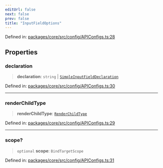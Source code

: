 ```yaml
---
editUrl: false
next: false
prev: false
title: "InputFieldOptions"
---
```


Defined in: [packages/core/src/config/APIConfigs.ts:28](https://github.com/mProjectsCode/obsidian-meta-bind-plugin/blob/6e87907d27dd07b6437b63c980b11d2bfef62599/packages/core/src/config/APIConfigs.ts#L28)

## Properties

### declaration

> **declaration**: `string` \| [`SimpleInputFieldDeclaration`](/obsidian-meta-bind-plugin-docs/api/interfaces/simpleinputfielddeclaration/)

Defined in: [packages/core/src/config/APIConfigs.ts:30](https://github.com/mProjectsCode/obsidian-meta-bind-plugin/blob/6e87907d27dd07b6437b63c980b11d2bfef62599/packages/core/src/config/APIConfigs.ts#L30)

***

### renderChildType

> **renderChildType**: [`RenderChildType`](/obsidian-meta-bind-plugin-docs/api/enumerations/renderchildtype/)

Defined in: [packages/core/src/config/APIConfigs.ts:29](https://github.com/mProjectsCode/obsidian-meta-bind-plugin/blob/6e87907d27dd07b6437b63c980b11d2bfef62599/packages/core/src/config/APIConfigs.ts#L29)

***

### scope?

> `optional` **scope**: `BindTargetScope`

Defined in: [packages/core/src/config/APIConfigs.ts:31](https://github.com/mProjectsCode/obsidian-meta-bind-plugin/blob/6e87907d27dd07b6437b63c980b11d2bfef62599/packages/core/src/config/APIConfigs.ts#L31)
